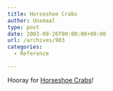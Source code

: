 ```yaml
---
title: Horseshoe Crabs
author: Unxmaal
type: post
date: 2003-09-26T00:00:00+00:00
url: /archives/903
categories:
  - Reference

---
```

Hooray for [Horseshoe Crabs][1]!

 [1]: http://horseshoecrab.org